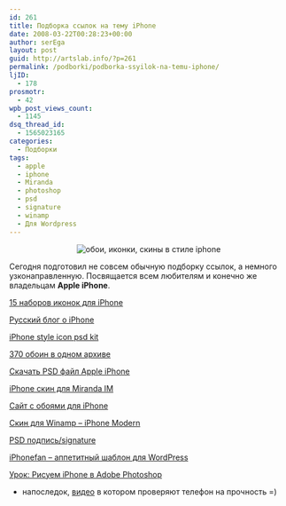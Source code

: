 ```yaml
---
id: 261
title: Подборка ссылок на тему iPhone
date: 2008-03-22T00:28:23+00:00
author: serEga
layout: post
guid: http://artslab.info/?p=261
permalink: /podborki/podborka-ssyilok-na-temu-iphone/
ljID:
  - 178
prosmotr:
  - 42
wpb_post_views_count:
  - 1145
dsq_thread_id:
  - 1565023165
categories:
  - Подборки
tags:
  - apple
  - iphone
  - Miranda
  - photoshop
  - psd
  - signature
  - winamp
  - Для Wordpress
---
```

<p style="text-align: center">
  <img src="http://artslab.info/wp-content/uploads/iphone_home.jpg" alt="обои, иконки, скины в стиле iphone" />
</p>

Сегодня подготовил не совсем обычную подборку ссылок, а немного узконаправленную. Посвящается всем любителям и конечно же владельцам **Apple iPhone**.<a href="http://www.softfacade.com/blog/15_free_icon_sets_for_iphone" title="15 Free Icon Sets for iPhone" target="_blank"></a>

<a href="http://www.softfacade.com/blog/15_free_icon_sets_for_iphone" title="15 Free Icon Sets for iPhone" target="_blank">15 наборов иконок для iPhone</a>
  
[Русский блог о iPhone](http://blog.jotlet.net/2007/06/20/iphone-style-icon-psd-kit/ "iPhone style icon psd kit")
  
[iPhone style icon psd kit](http://blog.jotlet.net/2007/06/20/iphone-style-icon-psd-kit/ "iPhone style icon psd kit")<a href="http://www.iphone-blog.ru/" title="Всё о iPhone" target="_blank"></a>
  
<a href="http://manicho.deviantart.com/art/370-iPhone-iPod-Wallpapers-59902072" title="370 iphone wallpapers" target="_blank">370 обоин в одном архиве</a>
  
<a href="http://manicho.deviantart.com/art/iPhone-PSD-file-Updated-46318275" target="_blank">Скачать PSD файл Apple iPhone</a>
  
<a href="http://www.iphone-wallpapers.us/" target="_blank">iPhone скин для Miranda IM</a>
  
<a href="http://www.iphone-wallpapers.us/" target="_blank">Сайт с обоями для iPhone</a><a href="http://elralfaro.deviantart.com/art/Winamp-iPhone-55707634" target="_blank"></a>
  
<a href="http://elralfaro.deviantart.com/art/Winamp-iPhone-55707634" target="_blank">Скин для Winamp &#8211; iPhone Modern</a>
  
 <a href="http://iphonefan.com/wordpress_theme/" title="iphonefan wordpress template" target="_blank">PSD подпись/signature</a>
  
<a href="http://iphonefan.com/wordpress_theme/" title="iphonefan wordpress template" target="_blank">iPhonefan &#8211; аппетитный шаблон для WordPress</a>
  
<a href="http://www.adobetutorialz.com/articles/2783/1/Apple-iPhone-Mobile-Phone-Design" title="create iphone in adobe photoshop" target="_blank">Урок: Рисуем iPhone в Adobe Photoshop</a>

+ напоследок, <a href="http://youtube.com/watch?v=qg1ckCkm8YI" title="iphone blend it" target="_blank">видео</a> в котором проверяют телефон на прочность =)